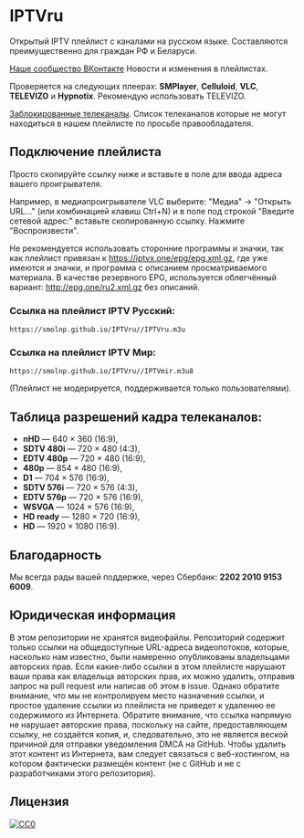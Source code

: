 # IPTVru
Открытый IPTV плейлист с каналами на русском языке. Составляются преимущественно для граждан РФ и Беларуси.

[Наше сообщество ВКонтакте](https://vk.com/iptvru250) Новости и изменения в плейлистах.

Проверяется на следующих плеерах: **SMPlayer**, **Celluloid**, **VLC**, **TELEVIZO** и **Hypnotix**. Рекомендую использовать TELEVIZO.

[Заблокированные телеканалы](https://vk.com/@iptvru250-telekanaly-kotoryh-nikogda-ne-budet). Список телеканалов которые не могут находиться в нашем плейлисте по просьбе правообладателя.

## Подключение плейлиста
Просто скопируйте ссылку ниже и вставьте в поле для ввода адреса вашего проигрывателя.

Например, в медиапроигрывателе VLC выберите: "Медиа" -> "Открыть URL..." (или комбинацией клавиш Ctrl+N) и в поле под строкой "Введите сетевой адрес:" вставьте скопированную ссылку. Нажмите "Воспроизвести".

Не рекомендуется использовать сторонние программы и значки, так как плейлист привязан к https://iptvx.one/epg/epg.xml.gz, где уже имеются и значки, и программа с описанием просматриваемого материала. В качестве резервного EPG, используется облегчённый вариант: http://epg.one/ru2.xml.gz без описаний.

### Ссылка на плейлист IPTV Русский:
```
https://smolnp.github.io/IPTVru//IPTVru.m3u
```

### Ссылка на плейлист IPTV Мир:
```
https://smolnp.github.io/IPTVru//IPTVmir.m3u8
```
(Плейлист не модерируется, поддерживается только пользователями).

## Таблица разрешений кадра телеканалов:
* **nHD** — 640 × 360 (16:9),
* **SDTV 480i** — 720 × 480 (4:3),
* **EDTV 480p** — 720 × 480 (16:9),
* **480p** — 854 × 480 (16:9),
* **D1** — 704 × 576 (16:9),
* **SDTV 576i** — 720 × 576 (4:3),
* **EDTV 576p** — 720 × 576 (16:9),
* **WSVGA** — 1024 × 576 (16:9),
* **HD ready** — 1280 × 720 (16:9),
* **HD** — 1920 × 1080 (16:9).

## Благодарность
Мы всегда рады вашей поддержке, через Сбербанк: **2202 2010 9153 6009**.

## Юридическая информация
В этом репозитории не хранятся видеофайлы. Репозиторий содержит только ссылки на общедоступные URL-адреса видеопотоков, которые, насколько нам известно, были намеренно опубликованы владельцами авторских прав. Если какие-либо ссылки в этом плейлисте нарушают ваши права как владельца авторских прав, их можно удалить, отправив запрос на pull request или написав об этом в issue. Однако обратите внимание, что мы не контролируем место назначения ссылки, и простое удаление ссылки из плейлиста не приведет к удалению ее содержимого из Интернета. Обратите внимание, что ссылка напрямую не нарушает авторские права, поскольку на сайте, предоставляющем ссылку, не создаётся копия, и, следовательно, это не является веской причиной для отправки уведомления DMCA на GitHub. Чтобы удалить этот контент из Интернета, вам следует связаться с веб-хостингом, на котором фактически размещён контент (не с GitHub и не с разработчиками этого репозитория).

## Лицензия
[![CC0](http://mirrors.creativecommons.org/presskit/buttons/88x31/svg/cc-zero.svg)](LICENSE)
